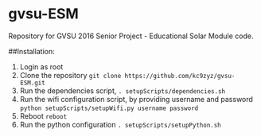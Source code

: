 # gvsu-ESM




Repository for GVSU 2016 Senior Project - Educational Solar Module code.

##Installation: 

1. Login as root
2. Clone the repository `git clone https://github.com/kc9zyz/gvsu-ESM.git`
2. Run the dependencies script, `. setupScripts/dependencies.sh`
2. Run the wifi configuration script, by providing username and password `python setupScripts/setupWifi.py username password`
3. Reboot `reboot`
4. Run the python configuration `. setupScripts/setupPython.sh`
